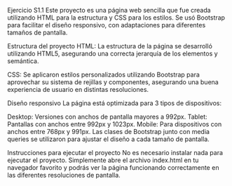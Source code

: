 Ejercicio S1.1
Este proyecto es una página web sencilla que fue creada utilizando HTML para la estructura y CSS para los estilos. Se usó Bootstrap para facilitar el diseño responsivo, con adaptaciones para diferentes tamaños de pantalla.

Estructura del proyecto
HTML: La estructura de la página se desarrolló utilizando HTML5, asegurando una correcta jerarquía de los elementos y semántica.

CSS: Se aplicaron estilos personalizados utilizando Bootstrap para aprovechar su sistema de rejillas y componentes, asegurando una buena experiencia de usuario en distintas resoluciones.

Diseño responsivo
La página está optimizada para 3 tipos de dispositivos:

Desktop: Versiones con anchos de pantalla mayores a 992px.
Tablet: Pantallas con anchos entre 992px y 1023px.
Mobile: Para dispositivos con anchos entre 768px y 991px.
Las clases de Bootstrap junto con media queries se utilizaron para ajustar el diseño a cada tamaño de pantalla.

Instrucciones para ejecutar el proyecto
No es necesario instalar nada para ejecutar el proyecto. Simplemente abre el archivo index.html en tu navegador favorito y podrás ver la página funcionando correctamente en las diferentes resoluciones de pantalla.
